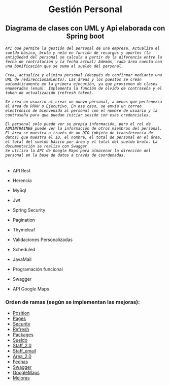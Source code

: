 <h1 align="center">Gestión Personal</h1>

<h2 align="center">Diagrama de clases con UML y Api elaborada con Spring boot</h2>
<div class="container">
<h6>
    
    API que permite la gestión del personal de una empresa. Actualiza el sueldo básico, bruto y neto en función de recargos y aportes (la antigüedad del personal se calcula a partir de la diferencia entre la fecha de contratación y la fecha actual) Además, cada área cuenta con una bonificación que se suma al sueldo del personal.
    
    Crea, actualiza y elimina personal (después de confirmar mediante una URL de redireccionamiento). Las áreas y los puestos se crean automáticamente en la primera ejecución, ya que provienen de clases enumeradas (enum). Implementa la función de olvido de contraseña y el token de actualización (refresh token).
    
    Se crea un usuario al crear un nuevo personal, a menos que pertenezca al área de RRHH o Ejecutivo. En ese caso, se envía un correo electrónico de bienvenida al personal con el nombre de usuario y la contraseña para que puedan iniciar sesión con esas credenciales.
    
    El personal solo puede ver su propia información, pero el rol de ADMINTRAINEE puede ver la información de otros miembros del personal. El área se muestra a través de un DTO (objeto de transferencia de datos) que muestra el ID, el nombre, el total de personal en el área, el total del sueldo básico por área y el total del sueldo bruto. La documentación se realiza con Swagger.
    Se utiliza la API de Google Maps para almacenar la dirección del personal en la base de datos a través de coordenadas.
</h6>
</div>

- API Rest

- Herencia

- MySql

- Jwt

- Spring Security

- Pagination

- Thymeleaf

- Validaciones Personalizadas

- Scheduled

- JavaMail

- Programación funcional

- Swagger

- API Google Maps

<h3 align="left">Orden de ramas (según se implementan las mejoras):</h3>

- [Position](#Position)
- [Pages](#Pages)
- [Security](#Security)
- [Refresh](#Refresh)
- [Packages](#Packages)
- [Sueldo](#Sueldo)
- [Staff_2.0](#Staff_2.0)
- [Staff_email](#Staff_email)
- [Area_2.0](#Area_2.0)
- [Fechas](#Fechas)
- [Swagger](#Swagger)
- [GoogleMaps](#GoogleMaps)
- [Mejoras](#Mejoras)
